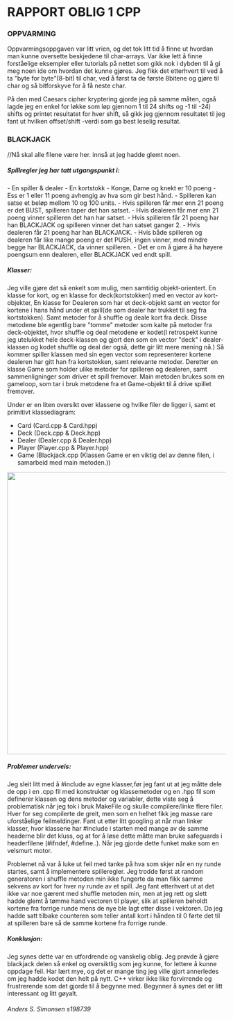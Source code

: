 <h1>RAPPORT OBLIG 1 CPP</h1>

<h3>OPPVARMING</h3>
  Oppvarmingsoppgaven var litt vrien, og det tok litt tid å finne ut hvordan man kunne oversette beskjedene til char-arrays.
  Var ikke lett å finne forståelige eksempler eller tutorials på nettet som gikk nok i dybden til å gi meg noen ide om hvordan det kunne gjøres.
  Jeg fikk det etterhvert til ved å ta "byte for byte"(8-bit) til char, ved å først ta de første 8bitene og gjøre til char og så bitforskyve for å få neste char.

På den med Caesars cipher kryptering gjorde jeg på samme måten, også lagde jeg en enkel for løkke som løp gjennom 1 til 24 shifts og -1 til -24) shifts og printet resultatet for hver shift, så gikk jeg gjennom resultatet til jeg fant ut hvilken offset/shift -verdi som ga best leselig resultat.

  
<h3>BLACKJACK</h3>
//Nå skal alle filene være her. innså at jeg hadde glemt noen.

<h5>Spillregler jeg har tatt utgangspunkt i:</h5>
- En spiller & dealer
- En kortstokk
- Konge, Dame og knekt er 10 poeng
- Ess er 1 eller 11 poeng avhengig av hva som gir best hånd.
- Spilleren kan satse et beløp mellom 10 og 100 units.
- Hvis spilleren får mer enn 21 poeng er det BUST, spilleren taper det han satset.
- Hvis dealeren får mer enn 21 poeng vinner spilleren det han har satset.
- Hvis spilleren får 21 poeng har han BLACKJACK og spilleren vinner det han satset ganger 2.
- Hvis dealeren får 21 poeng har han BLACKJACK.
- Hvis både spilleren og dealeren får like mange poeng er det PUSH, ingen vinner, med mindre begge har BLACKJACK, da   vinner spilleren.
- Det er om å gjøre å ha høyere poengsum enn dealeren, eller BLACKJACK ved endt spill.

<h5>Klasser:</h5>
Jeg ville gjøre det så enkelt som mulig, men samtidig objekt-orientert. En klasse for kort, og en klasse for deck(kortstokken) med en vector av kort-objekter, En klasse for Dealeren som har et deck-objekt samt en vector for kortene i hans hånd under et spill(de som dealer har trukket til seg fra kortstokken). Samt metoder for å shuffle og deale kort fra deck. Disse metodene ble egentlig bare "tomme" metoder som kalte på metoder fra deck-objektet, hvor shuffle og deal metodene er kodet(I retrospekt kunne jeg utelukket hele deck-klassen og gjort den som en vector "deck" i dealer-klassen og kodet shuffle og deal der også, dette gir litt mere mening nå.) Så kommer spiller klassen med sin egen vector som representerer kortene dealeren har gitt han fra kortstokken, samt relevante metoder. Deretter en klasse Game som holder ulike metoder for spilleren og dealeren, samt sammenligninger som driver et spill fremover. Main metoden brukes som en gameloop, som tar i bruk metodene fra et Game-objekt til å drive spillet fremover. 

Under er en liten oversikt over klassene og hvilke filer de ligger i, samt et primitivt klassediagram:

  - Card    (Card.cpp & Card.hpp)
  - Deck    (Deck.cpp & Deck.hpp)
  - Dealer  (Dealer.cpp & Dealer.hpp)
  - Player  (Player.cpp & Player.hpp)
  - Game    (Blackjack.cpp (Klassen Game er en viktig del av denne filen, i samarbeid med main metoden.))
  
<img src="https://scontent-ams.xx.fbcdn.net/hphotos-xpf1/v/t1.0-9/1623566_10153118851052464_3994729613835250899_n.jpg?oh=12bc7a16a9e596ce47f3e8d20088f650&oe=558E3604" width ="550" height ="650">
  
<h5>Problemer underveis:</h5>

Jeg sleit litt med å #include av egne klasser,før jeg fant ut at jeg måtte dele de opp i en .cpp fil med konstruktør og klassemetoder og en .hpp fil som definerer klassen og dens metoder og variabler, dette viste seg å problematisk når jeg tok i bruk MakeFile og skulle compilere/linke flere filer. Hver for seg compilerte de greit, men som en helhet fikk jeg masse rare uforståelige feilmeldinger. Fant ut etter litt googling at når man linker klasser, hvor klassene har #include i starten med mange av de samme headerne blir det kluss, og at for å løse dette måtte man bruke safeguards i headerfilene (#ifndef, #define..). Når jeg gjorde dette funket make som en velsmurt motor. 

Problemet nå var å luke ut feil med tanke på hva som skjer når en ny runde startes, samt å implementere spilleregler. Jeg trodde først at random generatoren i shuffle metoden min ikke fungerte da man fikk samme sekvens av kort for hver ny runde av et spill. Jeg fant etterhvert ut at det ikke var noe gærent med shuffle metoden min, men at jeg rett og slett hadde glemt å tømme hand vectoren til player, slik at spilleren beholdt kortene fra forrige runde mens de nye ble lagt etter disse i vektoren. Da jeg hadde satt tilbake counteren som teller antall kort i hånden til 0 førte det til at spilleren bare så de samme kortene fra forrige runde. 

<h5>Konklusjon:</h5>
Jeg synes dette var en utfordrende og vanskelig oblig. Jeg prøvde å gjøre blackjack delen så enkel og oversiktlig som jeg kunne, for lettere å kunne oppdage feil. Har lært mye, og det er mange ting jeg ville gjort annerledes om jeg hadde kodet den helt på nytt. C++ virker ikke like forvirrende og frustrerende som det gjorde til å begynne med. Begynner å synes det er litt interessant og litt gøyalt.



<h6>Anders S. Simonsen s198739</h6>
